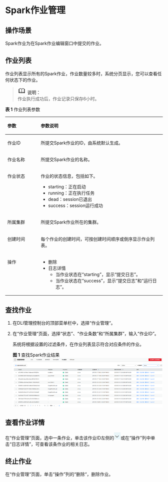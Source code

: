 # Spark作业管理<a name="dli_01_0385"></a>

## 操作场景<a name="zh-cn_topic_0093946892_section31579140143928"></a>

Spark作业为在Spark作业编辑窗口中提交的作业。

## 作业列表<a name="section12526165519235"></a>

作业列表显示所有的Spark作业，作业数量较多时，系统分页显示，您可以查看任何状态下的作业。

>![](public_sys-resources/icon-note.gif) **说明：**   
>作业执行成功后，作业记录只保存6小时。  

**表 1**  作业列表参数

<a name="zh-cn_topic_0122090417_table3950169215120"></a>
<table><thead align="left"><tr id="zh-cn_topic_0122090417_row2555468715120"><th class="cellrowborder" valign="top" width="21.18%" id="mcps1.2.3.1.1"><p id="zh-cn_topic_0122090417_p4021197415120"><a name="zh-cn_topic_0122090417_p4021197415120"></a><a name="zh-cn_topic_0122090417_p4021197415120"></a>参数</p>
</th>
<th class="cellrowborder" valign="top" width="78.82000000000001%" id="mcps1.2.3.1.2"><p id="zh-cn_topic_0122090417_p3594448915120"><a name="zh-cn_topic_0122090417_p3594448915120"></a><a name="zh-cn_topic_0122090417_p3594448915120"></a>参数说明</p>
</th>
</tr>
</thead>
<tbody><tr id="zh-cn_topic_0122090417_row46758327132"><td class="cellrowborder" valign="top" width="21.18%" headers="mcps1.2.3.1.1 "><p id="zh-cn_topic_0122090417_p16413434141957"><a name="zh-cn_topic_0122090417_p16413434141957"></a><a name="zh-cn_topic_0122090417_p16413434141957"></a>作业ID</p>
</td>
<td class="cellrowborder" valign="top" width="78.82000000000001%" headers="mcps1.2.3.1.2 "><p id="zh-cn_topic_0122090417_p54419740141957"><a name="zh-cn_topic_0122090417_p54419740141957"></a><a name="zh-cn_topic_0122090417_p54419740141957"></a>所提交Spark作业的ID，由系统默认生成。</p>
</td>
</tr>
<tr id="zh-cn_topic_0122090417_row32873162171713"><td class="cellrowborder" valign="top" width="21.18%" headers="mcps1.2.3.1.1 "><p id="zh-cn_topic_0122090417_p45480448171713"><a name="zh-cn_topic_0122090417_p45480448171713"></a><a name="zh-cn_topic_0122090417_p45480448171713"></a>作业名称</p>
</td>
<td class="cellrowborder" valign="top" width="78.82000000000001%" headers="mcps1.2.3.1.2 "><p id="zh-cn_topic_0122090417_p18579134217227"><a name="zh-cn_topic_0122090417_p18579134217227"></a><a name="zh-cn_topic_0122090417_p18579134217227"></a>所提交Spark作业的名称。</p>
</td>
</tr>
<tr id="zh-cn_topic_0122090417_row31011923151038"><td class="cellrowborder" valign="top" width="21.18%" headers="mcps1.2.3.1.1 "><p id="zh-cn_topic_0122090417_p10671857151038"><a name="zh-cn_topic_0122090417_p10671857151038"></a><a name="zh-cn_topic_0122090417_p10671857151038"></a>作业状态</p>
</td>
<td class="cellrowborder" valign="top" width="78.82000000000001%" headers="mcps1.2.3.1.2 "><p id="zh-cn_topic_0122090417_p59114099151038"><a name="zh-cn_topic_0122090417_p59114099151038"></a><a name="zh-cn_topic_0122090417_p59114099151038"></a>作业的状态信息，包括如下。</p>
<a name="zh-cn_topic_0122090417_ul32930526154023"></a><a name="zh-cn_topic_0122090417_ul32930526154023"></a><ul id="zh-cn_topic_0122090417_ul32930526154023"><li>starting：正在启动</li><li>running：正在执行任务</li><li>dead：session已退出</li><li>success：session运行成功</li></ul>
</td>
</tr>
<tr id="zh-cn_topic_0122090417_row36301606171658"><td class="cellrowborder" valign="top" width="21.18%" headers="mcps1.2.3.1.1 "><p id="zh-cn_topic_0122090417_p14394959151048"><a name="zh-cn_topic_0122090417_p14394959151048"></a><a name="zh-cn_topic_0122090417_p14394959151048"></a>所属集群</p>
</td>
<td class="cellrowborder" valign="top" width="78.82000000000001%" headers="mcps1.2.3.1.2 "><p id="zh-cn_topic_0122090417_p51238775151048"><a name="zh-cn_topic_0122090417_p51238775151048"></a><a name="zh-cn_topic_0122090417_p51238775151048"></a>所提交Spark作业所在的集群。</p>
</td>
</tr>
<tr id="zh-cn_topic_0122090417_row6424839516213"><td class="cellrowborder" valign="top" width="21.18%" headers="mcps1.2.3.1.1 "><p id="zh-cn_topic_0122090417_p50569641162134"><a name="zh-cn_topic_0122090417_p50569641162134"></a><a name="zh-cn_topic_0122090417_p50569641162134"></a>创建时间</p>
</td>
<td class="cellrowborder" valign="top" width="78.82000000000001%" headers="mcps1.2.3.1.2 "><p id="zh-cn_topic_0122090417_p18910361162145"><a name="zh-cn_topic_0122090417_p18910361162145"></a><a name="zh-cn_topic_0122090417_p18910361162145"></a>每个作业的创建时间，可按创建时间顺序或倒序显示作业列表。</p>
</td>
</tr>
<tr id="zh-cn_topic_0122090417_row1662880815250"><td class="cellrowborder" valign="top" width="21.18%" headers="mcps1.2.3.1.1 "><p id="zh-cn_topic_0122090417_p475621615250"><a name="zh-cn_topic_0122090417_p475621615250"></a><a name="zh-cn_topic_0122090417_p475621615250"></a>操作</p>
</td>
<td class="cellrowborder" valign="top" width="78.82000000000001%" headers="mcps1.2.3.1.2 "><a name="zh-cn_topic_0122090417_ul181927155164"></a><a name="zh-cn_topic_0122090417_ul181927155164"></a><ul id="zh-cn_topic_0122090417_ul181927155164"><li>删除</li><li>日志详情<a name="zh-cn_topic_0122090417_ul94511619309"></a><a name="zh-cn_topic_0122090417_ul94511619309"></a><ul id="zh-cn_topic_0122090417_ul94511619309"><li>当作业状态在“starting”，显示“提交日志”。</li><li>当作业状态在“success”，显示“提交日志”和“运行日志”。</li></ul>
</li></ul>
</td>
</tr>
</tbody>
</table>

## 查找作业<a name="section9242154518244"></a>

1.  在DLI管理控制台的顶部菜单栏中，选择“作业管理“。
2.  在“作业管理“页面，选择“状态”、“作业条数”和“所属集群”，输入“作业ID”。

    系统将根据设置的过滤条件，在作业列表显示符合对应条件的作业。

    **图 1**  查找Spark作业结果<a name="zh-cn_topic_0122090417_fig034812273716"></a>  
    ![](figures/查找Spark作业结果.png "查找Spark作业结果")


## 查看作业详情<a name="zh-cn_topic_0122090417_section15292102065813"></a>

在“作业管理“页面，选中一条作业，单击该作业ID左侧的![](figures/zh-cn_image_0125722681.png)或在“操作”列中单击“日志详情”，可查看该条作业的相关日志。

## 终止作业<a name="zh-cn_topic_0122090417_section3753111385816"></a>

在“作业管理“页面，单击“操作”列的“删除“，删除作业。

